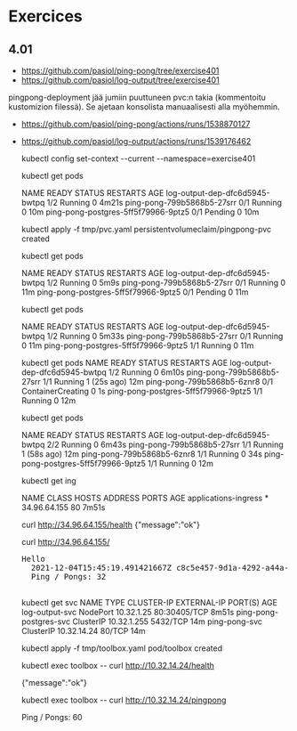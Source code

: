 # Exercices

## 4.01

- https://github.com/pasiol/ping-pong/tree/exercise401
- https://github.com/pasiol/log-output/tree/exercise401

pingpong-deployment jää jumiin puuttuneen pvc:n takia (kommentoitu kustomizion filessä). Se ajetaan konsolista manuaalisesti alla myöhemmin.

- https://github.com/pasiol/ping-pong/actions/runs/1538870127
- https://github.com/pasiol/log-output/actions/runs/1539176462



    kubectl config set-context --current --namespace=exercise401

    kubectl get pods

    NAME                                  READY   STATUS    RESTARTS   AGE
    log-output-dep-dfc6d5945-bwtpq        1/2     Running   0          4m21s
    ping-pong-799b5868b5-27srr            0/1     Running   0          10m
    ping-pong-postgres-5ff5f79966-9ptz5   0/1     Pending   0          10m

    kubectl apply -f tmp/pvc.yaml
    persistentvolumeclaim/pingpong-pvc created

    kubectl get pods

    NAME                                  READY   STATUS    RESTARTS   AGE
    log-output-dep-dfc6d5945-bwtpq        1/2     Running   0          5m9s
    ping-pong-799b5868b5-27srr            0/1     Running   0          11m
    ping-pong-postgres-5ff5f79966-9ptz5   0/1     Pending   0          11m

    kubectl get pods

    NAME                                  READY   STATUS    RESTARTS   AGE
    log-output-dep-dfc6d5945-bwtpq        1/2     Running   0          5m33s
    ping-pong-799b5868b5-27srr            0/1     Running   0          11m
    ping-pong-postgres-5ff5f79966-9ptz5   1/1     Running   0          11m

    kubectl get pods
    NAME                                  READY   STATUS              RESTARTS      AGE
    log-output-dep-dfc6d5945-bwtpq        1/2     Running             0             6m10s
    ping-pong-799b5868b5-27srr            1/1     Running             1 (25s ago)   12m
    ping-pong-799b5868b5-6znr8            0/1     ContainerCreating   0             1s
    ping-pong-postgres-5ff5f79966-9ptz5   1/1     Running             0             12m

    kubectl get pods

    NAME                                  READY   STATUS    RESTARTS      AGE
    log-output-dep-dfc6d5945-bwtpq        2/2     Running   0             6m43s
    ping-pong-799b5868b5-27srr            1/1     Running   1 (58s ago)   12m
    ping-pong-799b5868b5-6znr8            1/1     Running   0             34s
    ping-pong-postgres-5ff5f79966-9ptz5   1/1     Running   0             12m

    kubectl get ing

    NAME                   CLASS    HOSTS   ADDRESS        PORTS   AGE
    applications-ingress   <none>   *       34.96.64.155   80      7m51s

    curl http://34.96.64.155/health
    {"message":"ok"}

    curl http://34.96.64.155/

    <pre>Hello
    2021-12-04T15:45:19.491421667Z c8c5e457-9d1a-4292-a44a-d09b36256c8c
    Ping / Pongs: 32
    </pre>

    kubectl get svc
    NAME                     TYPE        CLUSTER-IP    EXTERNAL-IP   PORT(S)        AGE
    log-output-svc           NodePort    10.32.1.25    <none>        80:30405/TCP   8m51s
    ping-pong-postgres-svc   ClusterIP   10.32.1.255   <none>        5432/TCP       14m
    ping-pong-svc            ClusterIP   10.32.14.24   <none>        80/TCP         14m

    kubectl apply -f tmp/toolbox.yaml
    pod/toolbox created

    kubectl exec toolbox -- curl http://10.32.14.24/health

    {"message":"ok"}

    kubectl exec toolbox -- curl http://10.32.14.24/pingpong

    Ping / Pongs: 60
